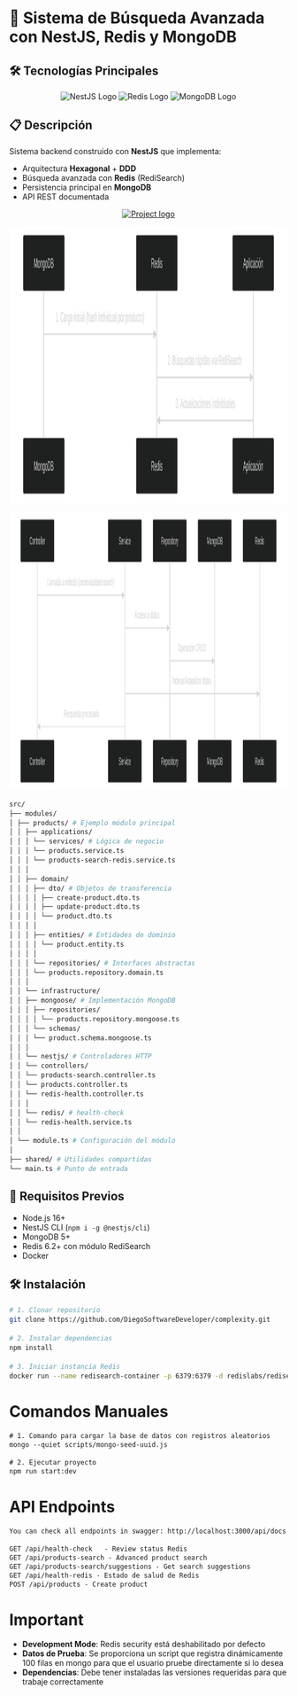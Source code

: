# 🚀 Sistema de Búsqueda Avanzada con NestJS, Redis y MongoDB

## 🛠 Tecnologías Principales

<p align="center">
  <img src="https://nestjs.com/img/logo_text.svg" width="200" alt="NestJS Logo">
  <img src="https://redis.com/wp-content/uploads/2021/06/redis-logo.svg" width="150" alt="Redis Logo">
  <img src="https://webimages.mongodb.com/_com_assets/cms/kuyjf3vea2hg34taa-horizontal_default_slate_blue.svg?auto=format%252Ccompress" width="200" alt="MongoDB Logo">
</p>

## 📋 Descripción

Sistema backend construido con **NestJS** que implementa:

- Arquitectura **Hexagonal** + **DDD**
- Búsqueda avanzada con **Redis** (RediSearch)
- Persistencia principal en **MongoDB**
- API REST documentada

<p align="center">
  <a href="" rel="noopener">
 <img height=500px src="./docs/diagram.png" alt="Project logo"></a>
</p>
<p align="center">
  <a href="" rel="noopener">
 <img height=500px src="./docs/rediscommunication.svg" alt="redis communication"></a>
</p>
<p align="center">
  <a href="" rel="noopener">
 <img height=500px src="./docs/flujo.svg" alt="flujo"></a>
</p>

```bash
src/
├── modules/
│ ├── products/ # Ejemplo módulo principal
│ │ ├── applications/
│ │ │ └── services/ # Lógica de negocio
│ │ │ └── products.service.ts
│ │ │ └── products-search-redis.service.ts
│ │ │
│ │ ├── domain/
│ │ │ ├── dto/ # Objetos de transferencia
│ │ │ │ ├── create-product.dto.ts
│ │ │ │ ├── update-product.dto.ts
│ │ │ │ └── product.dto.ts
│ │ │ │
│ │ │ ├── entities/ # Entidades de dominio
│ │ │ │ └── product.entity.ts
│ │ │ │
│ │ │ └── repositories/ # Interfaces abstractas
│ │ │ └── products.repository.domain.ts
│ │ │
│ │ └── infrastructure/
│ │ ├── mongoose/ # Implementación MongoDB
│ │ │ ├── repositories/
│ │ │ │ └── products.repository.mongoose.ts
│ │ │ └── schemas/
│ │ │ └── product.schema.mongoose.ts
│ │ │
│ │ └── nestjs/ # Controladores HTTP
│ │ └── controllers/
│ │ └── products-search.controller.ts
│ │ └── products.controller.ts
│ │ └── redis-health.controller.ts
│ │ │
│ │ └── redis/ # health-check
│ │ └── redis-health.service.ts
│ │
│ └── module.ts # Configuración del módulo
│
├── shared/ # Utilidades compartidas
└── main.ts # Punto de entrada
```

## 🔧 Requisitos Previos

- Node.js 16+
- NestJS CLI (`npm i -g @nestjs/cli`)
- MongoDB 5+
- Redis 6.2+ con módulo RediSearch
- Docker

## 🛠 Instalación

```bash
# 1. Clonar repositorio
git clone https://github.com/DiegoSoftwareDeveloper/complexity.git

# 2. Instalar dependencias
npm install

# 3. Iniciar instancia Redis
docker run --name redisearch-container -p 6379:6379 -d redislabs/redisearch:latest
```

# Comandos Manuales

```node
# 1. Comando para cargar la base de datos con registros aleatorios
mongo --quiet scripts/mongo-seed-uuid.js

# 2. Ejecutar proyecto
npm run start:dev
```

# API Endpoints

```endpoints
You can check all endpoints in swagger: http://localhost:3000/api/docs

GET /api/health-check	- Review status Redis
GET /api/products-search - Advanced product search
GET	/api/products-search/suggestions - Get search suggestions
GET /api/health-redis - Estado de salud de Redis
POST /api/products - Create product
```

# Important

- **Development Mode**: Redis security está deshabilitado por defecto
- **Datos de Prueba**: Se proporciona un script que registra dinámicamente 100 filas en mongo para que el usuario pruebe directamente si lo desea
- **Dependencias**: Debe tener instaladas las versiones requeridas para que trabaje correctamente
